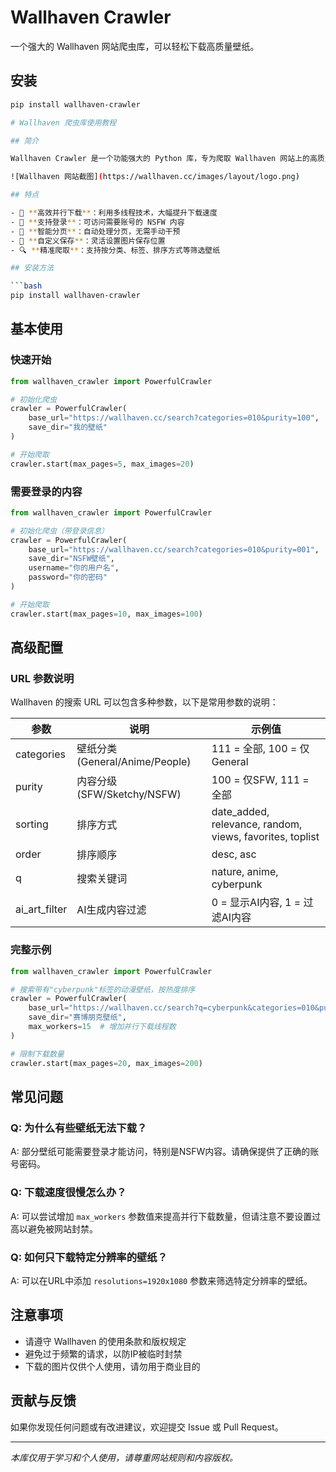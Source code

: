 # Wallhaven Crawler

一个强大的 Wallhaven 网站爬虫库，可以轻松下载高质量壁纸。

## 安装

```bash
pip install wallhaven-crawler

# Wallhaven 爬虫库使用教程

## 简介

Wallhaven Crawler 是一个功能强大的 Python 库，专为爬取 Wallhaven 网站上的高质量壁纸而设计。通过简单的配置，你可以轻松下载各种分类的壁纸，并自定义保存位置。

![Wallhaven 网站截图](https://wallhaven.cc/images/layout/logo.png)

## 特点

- 🚀 **高效并行下载**：利用多线程技术，大幅提升下载速度
- 🔐 **支持登录**：可访问需要账号的 NSFW 内容
- 🔄 **智能分页**：自动处理分页，无需手动干预
- 📂 **自定义保存**：灵活设置图片保存位置
- 🔍 **精准爬取**：支持按分类、标签、排序方式等筛选壁纸

## 安装方法

```bash
pip install wallhaven-crawler
```

## 基本使用

### 快速开始

```python
from wallhaven_crawler import PowerfulCrawler

# 初始化爬虫
crawler = PowerfulCrawler(
    base_url="https://wallhaven.cc/search?categories=010&purity=100",
    save_dir="我的壁纸"
)

# 开始爬取
crawler.start(max_pages=5, max_images=20)
```

### 需要登录的内容

```python
from wallhaven_crawler import PowerfulCrawler

# 初始化爬虫（带登录信息）
crawler = PowerfulCrawler(
    base_url="https://wallhaven.cc/search?categories=010&purity=001",
    save_dir="NSFW壁纸",
    username="你的用户名",
    password="你的密码"
)

# 开始爬取
crawler.start(max_pages=10, max_images=100)
```

## 高级配置

### URL 参数说明

Wallhaven 的搜索 URL 可以包含多种参数，以下是常用参数的说明：

| 参数 | 说明 | 示例值 |
|------|------|--------|
| categories | 壁纸分类 (General/Anime/People) | 111 = 全部, 100 = 仅General |
| purity | 内容分级 (SFW/Sketchy/NSFW) | 100 = 仅SFW, 111 = 全部 |
| sorting | 排序方式 | date_added, relevance, random, views, favorites, toplist |
| order | 排序顺序 | desc, asc |
| q | 搜索关键词 | nature, anime, cyberpunk |
| ai_art_filter | AI生成内容过滤 | 0 = 显示AI内容, 1 = 过滤AI内容 |

### 完整示例

```python
from wallhaven_crawler import PowerfulCrawler

# 搜索带有"cyberpunk"标签的动漫壁纸，按热度排序
crawler = PowerfulCrawler(
    base_url="https://wallhaven.cc/search?q=cyberpunk&categories=010&purity=100&sorting=toplist&order=desc",
    save_dir="赛博朋克壁纸",
    max_workers=15  # 增加并行下载线程数
)

# 限制下载数量
crawler.start(max_pages=20, max_images=200)
```

## 常见问题

### Q: 为什么有些壁纸无法下载？
A: 部分壁纸可能需要登录才能访问，特别是NSFW内容。请确保提供了正确的账号密码。

### Q: 下载速度很慢怎么办？
A: 可以尝试增加 `max_workers` 参数值来提高并行下载数量，但请注意不要设置过高以避免被网站封禁。

### Q: 如何只下载特定分辨率的壁纸？
A: 可以在URL中添加 `resolutions=1920x1080` 参数来筛选特定分辨率的壁纸。

## 注意事项

- 请遵守 Wallhaven 的使用条款和版权规定
- 避免过于频繁的请求，以防IP被临时封禁
- 下载的图片仅供个人使用，请勿用于商业目的

## 贡献与反馈

如果你发现任何问题或有改进建议，欢迎提交 Issue 或 Pull Request。

---

*本库仅用于学习和个人使用，请尊重网站规则和内容版权。*